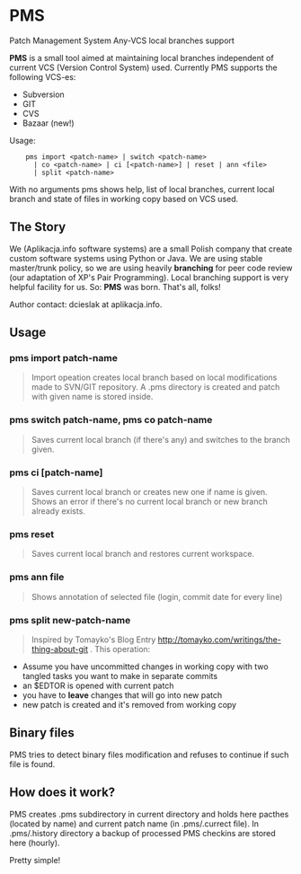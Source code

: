 # PMS #
Patch Management System
Any-VCS local branches support

**PMS** is a small tool aimed at maintaining local branches independent of
current VCS (Version Control System) used. Currently PMS supports the
following VCS-es:

  * Subversion
  * GIT
  * CVS
  * Bazaar (new!)

Usage:

```
    pms import <patch-name> | switch <patch-name>
      | co <patch-name> | ci [<patch-name>] | reset | ann <file>
      | split <patch-name>
```

With no arguments pms shows help, list of local branches, current local
branch and state of files in working copy based on VCS used.

## The Story ##

We (Aplikacja.info software systems) are a small Polish company that
create custom software systems using Python or Java. We are using
stable master/trunk policy, so we are using heavily **branching** for
peer code review (our adaptation of XP's Pair Programming). Local
branching support is very helpful facility for us. So: **PMS** was born.
That's all, folks!

Author contact: dcieslak at aplikacja.info.

## Usage ##

### pms import patch-name ###

> Import opeation creates local branch based on local modifications
> made to SVN/GIT repository. A .pms directory is created and patch
> with given name is stored inside.

### pms switch patch-name, pms co patch-name ###

> Saves current local branch (if there's any) and switches to the
> branch given.

### pms ci [patch-name] ###

> Saves current local branch or creates new one if name is given.
> Shows an error if there's no current local branch or new branch
> already exists.

### pms reset ###

> Saves current local branch and restores current workspace.

### pms ann file ###

> Shows annotation of selected file (login, commit date for every line)

### pms split new-patch-name ###

> Inspired by Tomayko's Blog Entry
> http://tomayko.com/writings/the-thing-about-git . This operation:

  * Assume you have uncommitted changes in working copy with two tangled tasks you want to make in separate commits
  * an $EDTOR is opened with current patch
  * you have to **leave** changes that will go into new patch
  * new patch is created and it's removed from working copy

## Binary files ##

PMS tries to detect binary files modification and refuses to continue if
such file is found.

## How does it work? ##

PMS creates .pms subdirectory in current directory and holds here
pacthes (located by name) and current patch name (in .pms/.currect
file). In .pms/.history directory a backup of processed PMS checkins are
stored here (hourly).

Pretty simple!